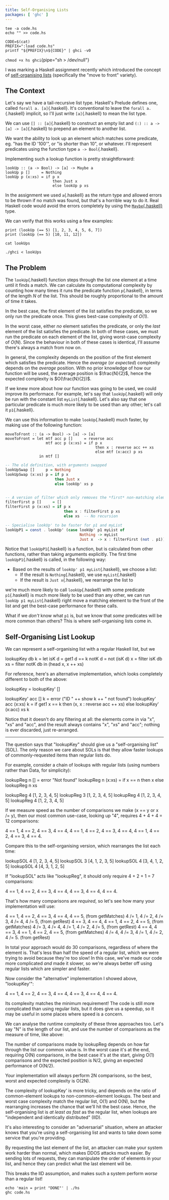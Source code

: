 ```yaml
---
title: Self-Organising Lists
packages: [ 'ghc' ]
---
```


<!-- Helper scripts -->

```{pipe="cat > hs"}
tee -a code.hs
echo "" >> code.hs
```

```{pipe="cat > ghci"}
CODE=$(cat)
PREFIX=":load code.hs"
printf "${PREFIX}\n${CODE}" | ghci -v0
```

`chmod +x hs ghci`{pipe="sh > /dev/null"}

<!-- Content -->

I was marking a Haskell assignment recently which introduced the concept of [self-organising lists](http://en.wikipedia.org/wiki/Self-organizing_list) (specifically the "move to front" variety).

## The Context ##

Let's say we have a tail-recursive list type. Haskell's Prelude defines one, called `forall a. [a]`{.haskell}. It's conventional to leave the `forall a.`{.haskell} implicit, so I'll just write `[a]`{.haskell} to mean the list type.

We can use `[] :: [a]`{.haskell} to construct an empty list and `(:) :: a -> [a] -> [a]`{.haskell} to prepend an element to another list.

We want the ability to look up an element which matches some predicate, eg. "has the ID '100'", or "is shorter than 10", or whatever. I'll represent predicates using the function type `a -> Bool`{.haskell}.

Implementing such a lookup function is pretty straightforward:

```{.haskell pipe="./hs"}
lookUp :: (a -> Bool) -> [a] -> Maybe a
lookUp p []     = Nothing
lookUp p (x:xs) = if p x
                     then Just x
                     else lookUp p xs
```

In the assignment we used `a`{.haskell} as the return type and allowed errors to be thrown if no match was found, but that's a horrible way to do it. Real Haskell code would avoid the errors completely by using the [`Maybe`{.haskell}](https://wiki.haskell.org/Maybe) type.

We can verify that this works using a few examples:

```{pipe="cat > lookUps"}
print (lookUp (== 5) [1, 2, 3, 4, 5, 6, 7])
print (lookUp (== 5) [10, 11, 12])
```

```{.haskell pipe="sh"}
cat lookUps
```

```{.haskell pipe="sh"}
./ghci < lookUps
```

## The Problem ##

The `lookUp`{.haskell} function steps through the list one element at a time until it finds a match. We can calculate its computational complexity by counting how many times it runs the predicate function `p`{.haskell}, in terms of the length $N$ of the list. This should be roughly proportional to the amount of time it takes.

In the best case, the first element of the list satisfies the predicate, so we only run the predicate once. This gives best-case complexity of $O(1)$.

In the worst case, either *no* element satisfies the predicate, or only the *last* element of the list satisfies the predicate. In both of these cases, we must run the predicate on each element of the list, giving worst-case complexity of $O(N)$. Since the behaviour in both of these cases is identical, I'll assume there's always a match from now on.

In general, the complexity depends on the position of the first element which satisfies the predicate. Hence the *average* (or *expected*) complexity depends on the *average* position. With no prior knowledge of how our function will be used, the average position is $\frac{N}{2}$, hence the expected complexity is $O(\frac{N}{2})$.

If we knew more about how our function was going to be used, we could improve its performace. For example, let's say that `lookUp`{.haskell} will only be run with the constant list `myList`{.haskell}. Let's also say that one particular predicate is much more likely to be used than any other; let's call it `p1`{.haskell}.

We can use this information to make `lookUp`{.haskell} much faster, by making use of the following function:

```{.haskell pipe="./hs"}
moveToFront :: (a -> Bool) -> [a] -> [a]
moveToFront = let mtf acc p []     = reverse acc
                  mtf acc p (x:xs) = if p x
                                        then x : reverse acc ++ xs
                                        else mtf (x:acc) p xs
               in mtf []
```

```haskell
-- The old definition, with arguments swapped
lookUpSwap []     p = Nothing
lookUpSwap (x:xs) p = if p x
                      then Just x
                      else lookUp' xs p


-- A version of filter which only removes the *first* non-matching element
filterFirst p []     = []
filterFirst p (x:xs) = if p x
                          then x : filterFirst p xs
                          else xs  -- No recursion

-- Specialise lookUp' to be faster for p1 and myList
lookUpP1 = const . lookUp' (case lookUp' p1 myList of
                                 Nothing -> myList
                                 Just x  -> x : filterFirst (not . p1))
```

Notice that `lookUpP1`{.haskell} is a function, but is calculated from other functions, rather than taking arguments explicitly. The first time `lookUpP1`{.haskell} is called, in the following way:

 - Based on the results of `lookUp' p1 myList`{.haskell}, we choose a list:
    - If the result is `Nothing`{.haskell}, we use `myList`{.haskell}
    - If the result is `Just x`{.haskell}, we rearrange the list to

we're much more likely to call `lookUp`{.haskell} with some predicate `p1`{.haskell} is much more likely to be used than any other, we can run `lookUp p1 myList`{.haskell} right move a matching element to the front of the list and get the best-case performance for these calls.

What if we *don't* know what `p1` is, but we know that *some* predicates will be more common than others? This is where self-organising lists come in.

## Self-Organising List Lookup ##

We can represent a self-organising list with a regular Haskell list, but we

lookupKey db k = let isK  d = get1 d == k
                     notK d = not (isK d)
                     x      = filter  isK db
                     xs     = filter notK db
                  in (head x, x ++ xs)

For reference, here's an alternative implementation, which looks
completely different to both of the above:

lookupKey = lookupKey' []

lookupKey' acc []     k = error ("ID " ++ show k ++ " not found")
lookupKey' acc (x:xs) k = if get1 x == k
                             then (x, x : reverse acc ++ xs)
                             else lookupKey' (x:acc) xs k

Notice that it doesn't do any filtering at all: the elements come in via
"x", "xs" and "acc", and the result always contains "x", "xs" and "acc";
nothing is ever discarded, just re-arranged.

---

The question says that "lookupKey" should give us a "self-organising
list" (SOL). The only reason we care about SOLs is that they allow
faster lookups of commonly-requested items than regular lists do.

For example, consider a chain of lookups with regular lists (using
numbers rather than Data, for simplicity):

lookupReg n []     = error "Not found"
lookupReg n (x:xs) = if x == n
                        then x
                        else lookupReg n xs

lookupReg 4 [1, 2, 3, 4, 5]
lookupReg 3 [1, 2, 3, 4, 5]
lookupReg 4 [1, 2, 3, 4, 5]
lookupReg 4 [1, 2, 3, 4, 5]

If we measure speed as the number of comparisons we make (x == y or
x /= y), then our most common use-case, looking up "4", requires
4 + 4 + 4 = 12 comparisons:

4 == 1, 4 == 2, 4 == 3, 4 == 4,
4 == 1, 4 == 2, 4 == 3, 4 == 4,
4 == 1, 4 == 2, 4 == 3, 4 == 4.

Compare this to the self-organising version, which rearranges the
list each time:

lookupSOL 4 [1, 2, 3, 4, 5]
lookupSOL 3 [4, 1, 2, 3, 5]
lookupSOL 4 [3, 4, 1, 2, 5]
lookupSOL 4 [4, 3, 1, 2, 5]

If "lookupSOL" acts like "lookupReg", it should only require
4 + 2 + 1 = 7 comparisons:

4 == 1, 4 == 2, 4 == 3, 4 == 4,
4 == 3, 4 == 4,
4 == 4.

That's how many comparisons are *required*, so let's see how many your
implementation will use:

4 == 1, 4 == 2, 4 == 3, 4 == 4, 4 == 5, (from getMatches)
4 /= 1, 4 /= 2, 4 /= 3, 4 /= 4, 4 /= 5, (from getRest)
4 == 3, 4 == 4, 4 == 1, 4 == 2, 4 == 5, (from getMatches)
4 /= 3, 4 /= 4, 4 /= 1, 4 /= 2, 4 /= 5, (from getRest)
4 == 4, 4 == 3, 4 == 1, 4 == 2, 4 == 5, (from getMatches)
4 /= 4, 4 /= 3, 4 /= 1, 4 /= 2, 4 /= 5. (from getRest)

In total your approach would do 30 comparisons, regardless of where the
element is. That's less than half the speed of a regular list, which we
were trying to avoid because they're too slow! In this case, we've made
our code more complicated *and* made it slower, so we're always better
off using regular lists which are simpler and faster.

Now consider the "alternative" implementation I showed
above, "lookupKey'":

4 == 1, 4 == 2, 4 == 3, 4 == 4,
4 == 3, 4 == 4,
4 == 4.

Its complexity matches the minimum requirement! The code is still more
complicated than using regular lists, but it does give us a speedup, so
it may be useful in some places where speed is a concern.

We can analyse the runtime complexity of these three approaches
too. Let's say "N" is the length of our list, and use the number of
comparisons as the measure of time, like above:

The number of comparisons made by lookupReg depends on how far through
the list our common value is. In the worst case it's at the end,
requiring O(N) comparisons, in the best case it's at the start, giving
O(1) comparisons and the expected position is N/2, giving an expected
performance of O(N/2).

Your implementation will always perform 2N comparisons, so the best,
worst and expected complexity is O(2N).

The complexity of lookupKey' is more tricky, and depends on the ratio of
common-element lookups to non-common-element lookups. The best and worst
case complexity match the regular list, O(1) and O(N), but the
rearranging increases the chance that we'll hit the best case. Hence,
the self-organising list is *at least as fast* as the regular list, when
lookups are "independent and identically distributed" (IID).

It's also interesting to consider an "adversarial" situation, where an
attacker knows that you're using a self-organising list and wants to
take down some service that you're providing.

By requesting the last element of the list, an attacker can make your
system work harder than normal, which makes DDOS attacks much easier. By
sending lots of requests, they can manipulate the order of elements in
your list, and hence they can predict what the last element will be.

This breaks the IID assumption, and makes such a system perform *worse*
than a regular list!

<!-- Sanity checks to abort rendering on error -->

```{pipe="sh > /dev/null"}
echo 'main = print "DONE"' | ./hs
ghc code.hs
```
